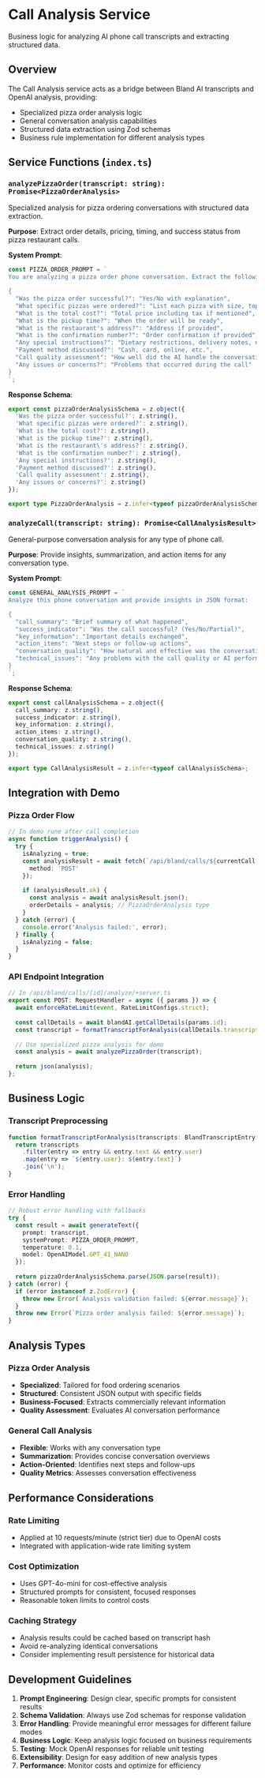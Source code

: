 # Call Analysis Service

Business logic for analyzing AI phone call transcripts and extracting structured data.

## Overview

The Call Analysis service acts as a bridge between Bland AI transcripts and OpenAI analysis, providing:
- Specialized pizza order analysis logic
- General conversation analysis capabilities
- Structured data extraction using Zod schemas
- Business rule implementation for different analysis types

## Service Functions (`index.ts`)

### `analyzePizzaOrder(transcript: string): Promise<PizzaOrderAnalysis>`
Specialized analysis for pizza ordering conversations with structured data extraction.

**Purpose**: Extract order details, pricing, timing, and success status from pizza restaurant calls.

**System Prompt**:
```typescript
const PIZZA_ORDER_PROMPT = `
You are analyzing a pizza order phone conversation. Extract the following information in JSON format:

{
  "Was the pizza order successful?": "Yes/No with explanation",
  "What specific pizzas were ordered?": "List each pizza with size, toppings, quantity",
  "What is the total cost?": "Total price including tax if mentioned",
  "What is the pickup time?": "When the order will be ready",
  "What is the restaurant's address?": "Address if provided",
  "What is the confirmation number?": "Order confirmation if provided",
  "Any special instructions?": "Dietary restrictions, delivery notes, etc.",
  "Payment method discussed?": "Cash, card, online, etc.",
  "Call quality assessment": "How well did the AI handle the conversation?",
  "Any issues or concerns?": "Problems that occurred during the call"
}
`;
```

**Response Schema**:
```typescript
export const pizzaOrderAnalysisSchema = z.object({
  'Was the pizza order successful?': z.string(),
  'What specific pizzas were ordered?': z.string(),
  'What is the total cost?': z.string(),
  'What is the pickup time?': z.string(),
  'What is the restaurant\'s address?': z.string(),
  'What is the confirmation number?': z.string(),
  'Any special instructions?': z.string(),
  'Payment method discussed?': z.string(),
  'Call quality assessment': z.string(),
  'Any issues or concerns?': z.string()
});

export type PizzaOrderAnalysis = z.infer<typeof pizzaOrderAnalysisSchema>;
```

### `analyzeCall(transcript: string): Promise<CallAnalysisResult>`
General-purpose conversation analysis for any type of phone call.

**Purpose**: Provide insights, summarization, and action items for any conversation type.

**System Prompt**:
```typescript
const GENERAL_ANALYSIS_PROMPT = `
Analyze this phone conversation and provide insights in JSON format:

{
  "call_summary": "Brief summary of what happened",
  "success_indicator": "Was the call successful? (Yes/No/Partial)",
  "key_information": "Important details exchanged",
  "action_items": "Next steps or follow-up actions",
  "conversation_quality": "How natural and effective was the conversation?",
  "technical_issues": "Any problems with the call quality or AI performance"
}
`;
```

**Response Schema**:
```typescript
export const callAnalysisSchema = z.object({
  call_summary: z.string(),
  success_indicator: z.string(),
  key_information: z.string(),
  action_items: z.string(),
  conversation_quality: z.string(),
  technical_issues: z.string()
});

export type CallAnalysisResult = z.infer<typeof callAnalysisSchema>;
```

## Integration with Demo

### Pizza Order Flow
```typescript
// In demo rune after call completion
async function triggerAnalysis() {
  try {
    isAnalyzing = true;
    const analysisResult = await fetch(`/api/bland/calls/${currentCall.call_id}/analyze`, {
      method: 'POST'
    });
    
    if (analysisResult.ok) {
      const analysis = await analysisResult.json();
      orderDetails = analysis; // PizzaOrderAnalysis type
    }
  } catch (error) {
    console.error('Analysis failed:', error);
  } finally {
    isAnalyzing = false;
  }
}
```

### API Endpoint Integration
```typescript
// In /api/bland/calls/[id]/analyze/+server.ts
export const POST: RequestHandler = async ({ params }) => {
  await enforceRateLimit(event, RateLimitConfigs.strict);
  
  const callDetails = await blandAI.getCallDetails(params.id);
  const transcript = formatTranscriptForAnalysis(callDetails.transcripts);
  
  // Use specialized pizza analysis for demo
  const analysis = await analyzePizzaOrder(transcript);
  
  return json(analysis);
};
```

## Business Logic

### Transcript Preprocessing
```typescript
function formatTranscriptForAnalysis(transcripts: BlandTranscriptEntry[]): string {
  return transcripts
    .filter(entry => entry && entry.text && entry.user)
    .map(entry => `${entry.user}: ${entry.text}`)
    .join('\n');
}
```

### Error Handling
```typescript
// Robust error handling with fallbacks
try {
  const result = await generateText({
    prompt: transcript,
    systemPrompt: PIZZA_ORDER_PROMPT,
    temperature: 0.1,
    model: OpenAIModel.GPT_41_NANO
  });
  
  return pizzaOrderAnalysisSchema.parse(JSON.parse(result));
} catch (error) {
  if (error instanceof z.ZodError) {
    throw new Error(`Analysis validation failed: ${error.message}`);
  }
  throw new Error(`Pizza order analysis failed: ${error.message}`);
}
```

## Analysis Types

### Pizza Order Analysis
- **Specialized**: Tailored for food ordering scenarios
- **Structured**: Consistent JSON output with specific fields
- **Business-Focused**: Extracts commercially relevant information
- **Quality Assessment**: Evaluates AI conversation performance

### General Call Analysis
- **Flexible**: Works with any conversation type
- **Summarization**: Provides concise conversation overviews
- **Action-Oriented**: Identifies next steps and follow-ups
- **Quality Metrics**: Assesses conversation effectiveness

## Performance Considerations

### Rate Limiting
- Applied at 10 requests/minute (strict tier) due to OpenAI costs
- Integrated with application-wide rate limiting system

### Cost Optimization
- Uses GPT-4o-mini for cost-effective analysis
- Structured prompts for consistent, focused responses
- Reasonable token limits to control costs

### Caching Strategy
- Analysis results could be cached based on transcript hash
- Avoid re-analyzing identical conversations
- Consider implementing result persistence for historical data

## Development Guidelines

1. **Prompt Engineering**: Design clear, specific prompts for consistent results
2. **Schema Validation**: Always use Zod schemas for response validation
3. **Error Handling**: Provide meaningful error messages for different failure modes
4. **Business Logic**: Keep analysis logic focused on business requirements
5. **Testing**: Mock OpenAI responses for reliable unit testing
6. **Extensibility**: Design for easy addition of new analysis types
7. **Performance**: Monitor costs and optimize for efficiency 
